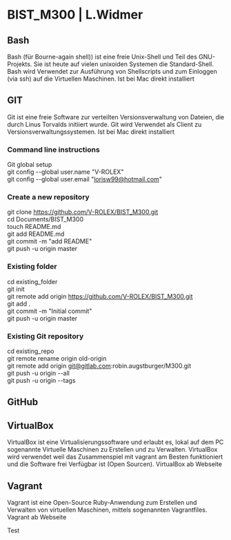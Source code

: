 # BIST_M300 | L.Widmer
## Bash

Bash (für Bourne-again shell)) ist eine freie Unix-Shell und Teil des GNU-Projekts. Sie ist heute auf vielen unixoiden Systemen die Standard-Shell.
Bash wird Verwendet zur Ausführung von Shellscripts und zum Einloggen (via ssh) auf die Virtuellen Maschinen.
Ist bei Mac direkt installiert

## GIT

Git ist eine freie Software zur verteilten Versionsverwaltung von Dateien, die durch Linus Torvalds initiiert wurde.
Git wird Verwendet als Client zu Versionsverwaltungssystemen.
Ist bei Mac direkt installiert

### Command line instructions

Git global setup<br>
git config --global user.name "V-ROLEX"<br>
git config --global user.email "lorisw99@hotmail.com"<br>

### Create a new repository

git clone https://github.com/V-ROLEX/BIST_M300.git<br>
cd Documents/BIST_M300<br>
touch README.md<br>
git add README.md<br>
git commit -m "add README"<br>
git push -u origin master<br>

### Existing folder

cd existing_folder<br>
git init<br>
git remote add origin https://github.com/V-ROLEX/BIST_M300.git<br>
git add .<br>
git commit -m "Initial commit"<br>
git push -u origin master<br>

### Existing Git repository

cd existing_repo<br>
git remote rename origin old-origin<br>
git remote add origin git@gitlab.com:robin.augstburger/M300.git<br>
git push -u origin --all<br>
git push -u origin --tags<br>

## GitHub

## VirtualBox

VirtualBox ist eine Virtualisierungssoftware und erlaubt es, lokal auf dem PC sogenannte Virtuelle Maschinen zu Erstellen und zu Verwalten.
VirtualBox wird verwendet weil das Zusammenspiel mit vagrant am Besten funktioniert und die Software frei Verfügbar ist (Open Sourcen).
VirtualBox ab Webseite

## Vagrant

Vagrant ist eine Open-Source Ruby-Anwendung zum Erstellen und Verwalten von virtuellen Maschinen, mittels sogenannten Vagrantfiles.
Vagrant ab Webseite 

Test